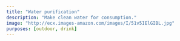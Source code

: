 ```yaml
---
title: "Water purification"
description: "Make clean water for consumption."
image: "http://ecx.images-amazon.com/images/I/51v5IElGIBL.jpg"
purposes: [outdoor, drink]
---
```

